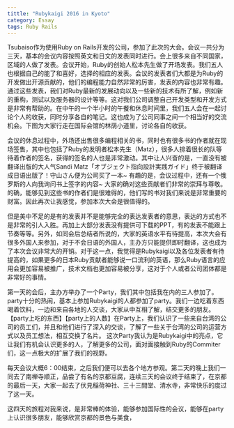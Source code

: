 ```yaml
---
tittle: "Rubykaigi 2016 in Kyoto"
category: Essay
tags: Ruby Rails
---
```


Tsubaiso作为使用Ruby on Rails开发的公司，参加了此次的大会。会议一共分为三天，基本的会议内容按照英文和日文的发表同时进行。会上很多来自不同国家，区域的人做了发表。会议开始，Ruby的创始人松本先生做了开场发表。我们五人也根据自己的能了和喜好，选择的相应的发表。会议的发表者们大都是为Ruby的开发做出开源贡献的，他们的编程能力自然非常的厉害，发表的内容也非常有趣。通过这些发表，我们对Ruby最新的发展动向以及一些新的技术有所了解，例如新的重构，测试以及服务器的设计等等。这对我们公司调整自己开发类型和开发方式是非常有帮助的。在中午的一个半小时的午餐和休息时间里，我们五人会在一起讨论个人的收获，同时分享各自的笔记。这也成为了公司同事之间一个相当好的交流机会。下图为大家行走在国际会馆的林荫小道里，讨论各自的收获。

会议的休息过程中，外场还出售很多编程相关的书，同时也有很多书的作者就在现场签售，其中也包括了Ruby的发明者松本先生（Matz），很多人排着很长的队等待着作者的签名，获得的签名的人也是非常激动。其中让人兴奋的是，一直没有被翻译出版的大人气Sandi Matz「オブジェクト指向設計実践ガイド」终于被翻译成日语出版了！守山さん便为公司买了一本~ 有趣的是，会议过程中，还有一个俄罗斯的人向我询问书上签字的内容~ 大家的确对这些贡献者们非常的崇拜与尊敬。的确，能够见到这些书的作者们是很难得的，他们写的书对我们来说是非常重要的财富。因此再次让我感觉，参加本次大会是很值得的。

但是美中不足的是有的发表并不是能够完全的表达发表者的意思，表达的方式也不是非常的引人入胜。再加上大部分发表没有提供可下载的PPT，有的发表不能跟上节奏等等。另外，如同会后总结者所说的，大家的英语水平有待提高，本次大会有很多外国人来参加，对于不会日语的外国人，主办方只能提供即时翻译，这也成为了本次会议非常大的开销。对于这一点，我觉得是Rubykaigi以及各位发表者有待提高的，如果更多的日本Ruby贡献者能够说一口流利的英语，那么Ruby语言的应用会更加容易被推广，技术文档也更加容易被分享，这对于个人或者公司团体都是非常好的事情。

第一天的会后，主办方举办了一个Party，我们其中包括我在内的三人参加了。party十分的热闹，基本上参加Rubykaigi的人都参加了party。我们一边吃着东西喝着饮料，一边和来自各地的人交谈，大家从中互相了解，结交更多的朋友。【party上吃的东西】【party上的人数】在Party上，我们认识了一些来自台湾的公司的员工们，并且和他们进行了深入的交谈，了解了一些关于台湾的公司的运营方式以及员工想法，相互交换了名片。
这次Party我认为是Rubykaigi中的亮点，它让我们有机会认识更多的人，了解更多的公司，面对面接触到Ruby的Commiter们，这一点极大的扩展了我们的视野。

每天会议大概6：00结束，之后我们便可以去各个地方参观。第二天的晚上我们一同去了南禅寺顺正，品尝了有名的京都豆腐，连续三天的会议终于结束了，在京都的最后一天，大家一起去了伏見稲荷神社、三十三間堂、清水寺，非常快乐的度过了这一天。

这四天的旅程对我来说，是非常棒的体验，能够参加国际性的会议，能够在party上认识很多朋友，能够欣赏京都的景色与美食，
